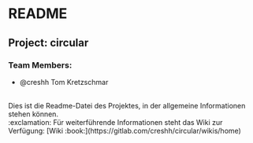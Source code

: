 # README

## Project: circular

### Team Members:

* @creshh Tom Kretzschmar


<br>
Dies ist die Readme-Datei des Projektes, in der allgemeine Informationen stehen können.

<br>
:exclamation: Für weiterführende Informationen steht das Wiki zur Verfügung: [Wiki :book:](https://gitlab.com/creshh/circular/wikis/home)